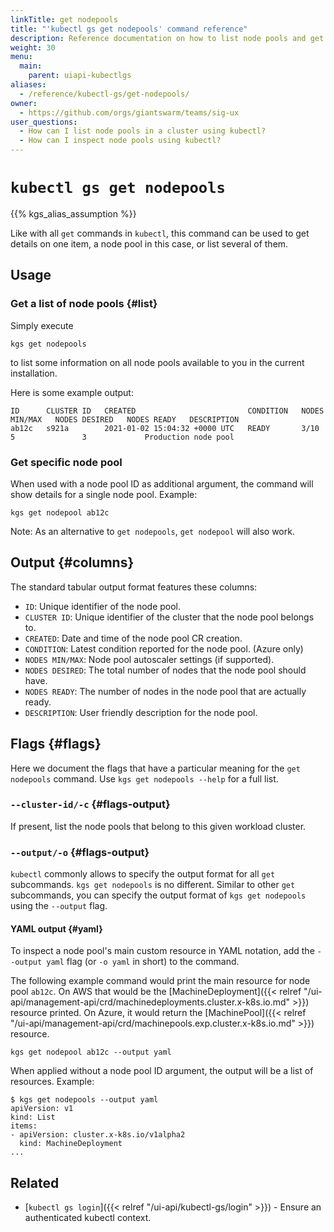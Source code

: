 ```yaml
---
linkTitle: get nodepools
title: "'kubectl gs get nodepools' command reference"
description: Reference documentation on how to list node pools and get details for a single node pool using 'kubectl gs'.
weight: 30
menu:
  main:
    parent: uiapi-kubectlgs
aliases:
  - /reference/kubectl-gs/get-nodepools/
owner:
  - https://github.com/orgs/giantswarm/teams/sig-ux
user_questions:
  - How can I list node pools in a cluster using kubectl?
  - How can I inspect node pools using kubectl?
---
```


# `kubectl gs get nodepools`

{{% kgs_alias_assumption %}}

Like with all `get` commands in `kubectl`, this command can be used to get details on one item, a node pool in this case, or list several of them.

## Usage

### Get a list of node pools {#list}

Simply execute

```nohighlight
kgs get nodepools
```

to list some information on all node pools available to you in the current installation.

Here is some example output:

```nohighlight
ID      CLUSTER ID   CREATED                         CONDITION   NODES MIN/MAX   NODES DESIRED   NODES READY   DESCRIPTION
ab12c   s921a        2021-01-02 15:04:32 +0000 UTC   READY       3/10            5               3             Production node pool
```

### Get specific node pool

When used with a node pool ID as additional argument, the command will show details for a single node pool. Example:

```nohighlight
kgs get nodepool ab12c
```

Note: As an alternative to `get nodepools`, `get nodepool` will also work.

## Output {#columns}

The standard tabular output format features these columns:

- `ID`: Unique identifier of the node pool.
- `CLUSTER ID`: Unique identifier of the cluster that the node pool belongs to.
- `CREATED`: Date and time of the node pool CR creation.
- `CONDITION`: Latest condition reported for the node pool. (Azure only)
- `NODES MIN/MAX`: Node pool autoscaler settings (if supported).
- `NODES DESIRED`: The total number of nodes that the node pool should have.
- `NODES READY`: The number of nodes in the node pool that are actually ready.
- `DESCRIPTION`: User friendly description for the node pool.

## Flags {#flags}

Here we document the flags that have a particular meaning for the `get nodepools` command. Use `kgs get nodepools --help` for a full list.

### `--cluster-id/-c` {#flags-output}

If present, list the node pools that belong to this given workload cluster.

### `--output/-o` {#flags-output}

`kubectl` commonly allows to specify the output format for all `get` subcommands. `kgs get nodepools` is no different.
Similar to other `get` subcommands, you can specify the output format of `kgs get nodepools` using the `--output` flag.

#### YAML output {#yaml}

To inspect a node pool's main custom resource in YAML notation, add the `--output yaml` flag (or `-o yaml` in short) to the command.

The following example command would print the main resource for node pool `ab12c`. On AWS that would be the [MachineDeployment]({{< relref "/ui-api/management-api/crd/machinedeployments.cluster.x-k8s.io.md" >}}) resource printed. On Azure, it would return the [MachinePool]({{< relref "/ui-api/management-api/crd/machinepools.exp.cluster.x-k8s.io.md" >}}) resource.

```nohighlight
kgs get nodepool ab12c --output yaml
```

When applied without a node pool ID argument, the output will be a list of resources. Example:

```nohighlight
$ kgs get nodepools --output yaml
apiVersion: v1
kind: List
items:
- apiVersion: cluster.x-k8s.io/v1alpha2
  kind: MachineDeployment
...
```

## Related

- [`kubectl gs login`]({{< relref "/ui-api/kubectl-gs/login" >}}) - Ensure an authenticated kubectl context.
